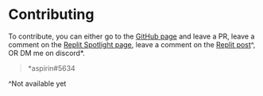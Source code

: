 # Contributing

To contribute, you can either go to the [GitHub page](https://github.com/JBYT27/GitAPI/pulls) and leave a PR, leave a comment on the [Replit Spotlight page](https://replit.com/@JBloves27/GitAPI?v=1), leave a comment on the [Replit post]()^, OR DM me on discord*.

> *aspirin#5634
>
^Not available yet
